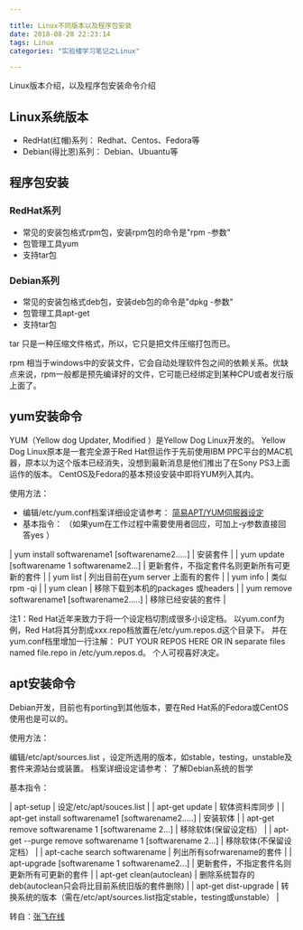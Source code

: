 ```yaml
---

title: Linux不同版本以及程序包安装
date: 2018-08-28 22:23:14
tags: Linux
categories: "实验楼学习笔记之Linux"

---
```



Linux版本介绍，以及程序包安装命令介绍<!--more-->

## Linux系统版本

- RedHat(红帽)系列： Redhat、Centos、Fedora等
- Debian(得比恩)系列： Debian、Ubuantu等

## 程序包安装

### RedHat系列

- 常见的安装包格式rpm包，安装rpm包的命令是"rpm -参数"
- 包管理工具yum
- 支持tar包

### Debian系列

- 常见的安装包格式deb包，安装deb包的命令是"dpkg -参数"
- 包管理工具apt-get
- 支持tar包

tar 只是一种压缩文件格式，所以，它只是把文件压缩打包而已。

rpm 相当于windows中的安装文件，它会自动处理软件包之间的依赖关系。优缺点来说，rpm一般都是预先编译好的文件，它可能已经绑定到某种CPU或者发行版上面了。

## yum安装命令

YUM（Yellow dog Updater, Modified ）是Yellow Dog Linux开发的。 Yellow Dog Linux原本是一套完全源于Red Hat但运作于先前使用IBM PPC平台的MAC机器，原本以为这个版本已经消失，没想到最新消息是他们推出了在Sony PS3上面运作的版本。 CentOS及Fedora的基本预设安装中即将YUM列入其内。 

使用方法：

- 编辑/etc/yum.conf档案详细设定请参考： [简易APT/YUM伺服器设定](http://linux.vbird.org/linux_server/0450apt.php)
- 基本指令： （如果yum在工作过程中需要使用者回应，可加上-y参数直接回答yes ）

| yum install softwarename1 [softwarename2.....] | 安装套件 | 
| yum update [softwarename 1 softwarename2...] | 更新套件，不指定套件名则更新所有可更新的套件 |
| yum list | 列出目前在yum server 上面有的套件 |
| yum info | 类似rpm -qi |
| yum clean | 移除下载到本机的packages 或headers |
| yum remove softwarename1 [softwarename2.....]	| 移除已经安装的套件 | 

注1：Red Hat近年来致力于将一个设定档切割成很多小设定档。 以yum.conf为例，Red Hat将其分割成xxx.repo档放置在/etc/yum.repos.d这个目录下。 并在yum.conf档里增加一行注解： PUT YOUR REPOS HERE OR IN separate files named file.repo in /etc/yum.repos.d。 个人可视喜好决定。

## apt安装命令

Debian开发，目前也有porting到其他版本，要在Red Hat系的Fedora或CentOS使用也是可以的。

使用方法：

编辑/etc/apt/sources.list ，设定所选用的版本，如stable，testing，unstable及套件来源站台或装置。 档案详细设定请参考： 了解Debian系统的哲学

基本指令：

| apt-setup	| 设定/etc/apt/souces.list | 
| apt-get update	| 软体资料库同步 | 
| apt-get install softwarename1 [softwarename2.....]	| 安装软体 | 
| apt-get remove softwarename 1 [softwarename 2...]	|  移除软体(保留设定档） | 
| apt-get --purge remove softwarename 1 [softwarename 2...]	|  移除软体(不保留设定档） | 
| apt-cache search softwarename	| 列出所有sofrwarename的套件 | 
| apt-upgrade [softwarename 1 softwarename2...]	|  更新套件，不指定套件名则更新所有可更新的套件 | 
| apt-get clean(autoclean)	| 删除系统暂存的deb(autoclean只会将比目前系统旧版的套件删除) | 
| apt-get dist-upgrade	|  转换系统的版本（需在/etc/apt/sources.list指定stable，testing或unstable） | 


转自：[张飞在线](https://www.cnblogs.com/zhangfeionline/p/5893748.html)